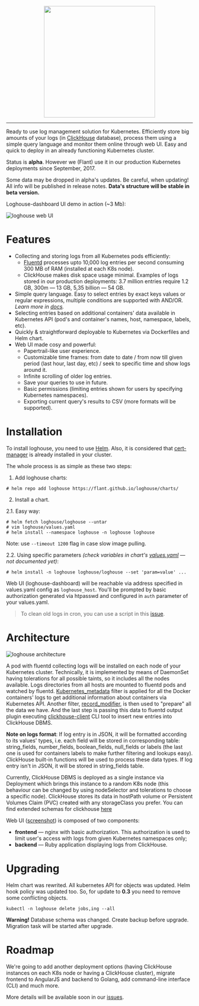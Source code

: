 <p align="center">
  <img src="https://cdn.rawgit.com/flant/loghouse/master/docs/logo.png" style="max-height:100%;" height="300">
</p>

___


Ready to use log management solution for Kubernetes. Efficiently store big amounts of your logs (in [ClickHouse](https://github.com/yandex/ClickHouse) database), process them using a simple query language and monitor them online through web UI. Easy and quick to deploy in an already functioning Kubernetes cluster.

Status is **alpha**. However we (Flant) use it in our production Kubernetes deployments since September, 2017.

Some data may be dropped in alpha's updates. Be careful, when updating! All info will be published in release notes. **Data's structure will be stable in beta version.**

Loghouse-dashboard UI demo in action (~3 Mb):

![loghouse web UI](https://cdn.rawgit.com/flant/loghouse/master/docs/web-ui-animated.gif)

# Features

* Collecting and storing logs from all Kubernetes pods efficiently:
  * [Fluentd](https://www.fluentd.org/) processes upto 10,000 log entries per second consuming 300 MB of RAM (installed at each K8s node).
  * ClickHouse makes disk space usage minimal. Examples of logs stored in our production deployments: 3.7 million entries require 1.2 GB, 300m — 13 GB, 5,35 billion — 54 GB.
* Simple query language. Easy to select entries by exact keys values or regular expressions, multiple conditions are supported with AND/OR. *Learn more in [docs](docs/en/query-language.md).*
* Selecting entries based on additional containers' data available in Kubernetes API (pod's and container's names, host, namespace, labels, etc).
* Quickly & straightforward deployable to Kubernetes via Dockerfiles and Helm chart.
* Web UI made cosy and powerful:
  * Papertrail-like user experience.
  * Customizable time frames: from date to date / from now till given period (last hour, last day, etc) / seek to specific time and show logs around it.
  * Infinite scrolling of older log entries.
  * Save your queries to use in future.
  * Basic permissions (limiting entries shown for users by specifying Kubernetes namespaces).
  * Exporting current query's results to CSV (more formats will be supported).

# Installation

To install loghouse, you need to use [Helm](https://github.com/kubernetes/helm). Also, it is considered that [cert-manager](https://github.com/jetstack/cert-manager) is already installed in your cluster. 

The whole process is as simple as these two steps:

1. Add loghouse charts:
```
# helm repo add loghouse https://flant.github.io/loghouse/charts/
```

2. Install a chart.

2.1. Easy way:

```
# helm fetch loghouse/loghouse --untar
# vim loghouse/values.yaml
# helm install --namespace loghouse -n loghouse loghouse
```

Note: use `--timeout 1200` flag in case slow image pulling.

2.2. Using specific parameters *(check variables in chart's [values.yaml](charts/loghouse/values.yaml) — not documented yet)*:

```
# helm install -n loghouse loghouse/loghouse --set 'param=value' ...
```

Web UI (loghouse-dashboard) will be reachable via address specified in values.yaml config as ```loghouse_host```. You'll be prompted by basic authorization generated via htpasswd and configured in ```auth``` parameter of your values.yaml.

> To clean old logs in cron, you can use a script in this [issue](https://github.com/flant/loghouse/issues/42).

# Architecture

![loghouse architecture](docs/architecture.png)

A pod with fluentd collecting logs will be installed on each node of your Kubernetes cluster. Technically, it is implemented by means of DaemonSet having tolerations for all possible taints, so it includes all the nodes available. Logs directories from all hosts are mounted to fluentd pods and watched by fluentd. [Kubernetes_metadata](https://github.com/fabric8io/fluent-plugin-kubernetes_metadata_filter) filter is applied for all the Docker containers' logs to get additional information about containers via Kubernetes API. Another filter, [record_modifier](https://github.com/repeatedly/fluent-plugin-record-modifier), is then used to "prepare" all the data we have. And the last step is passing this data to fluentd output plugin executing [clickhouse-client](https://clickhouse.yandex/docs/en/interfaces/cli.html) CLI tool to insert new entries into ClickHouse DBMS.

**Note on logs format**: If log entry is in JSON, it will be formatted according to its values' types, i.e. each field will be stored in corresponding table: string_fields, number_fields, boolean_fields, null_fields or labels (the last one is used for containers labels to make further filtering and lookups easy). ClickHouse built-in functions will be used to process these data types. If log entry isn't in JSON, it will be stored in string_fields table.

Currently, ClickHouse DBMS is deployed as a single instance via Deployment which brings this instance to a random K8s node (this behaviour can be changed by using nodeSelector and tolerations to choose a specific node). ClickHouse stores its data in hostPath volume or Persistent Volumes Claim (PVC) created with any storageClass you prefer. You can find extended schemas for clickhouse [here](docs/schemas/README.md)

Web UI ([screenshot](docs/loghouse_interface.png)) is composed of two components:

* **frontend** — nginx with basic authorization. This authorization is used to limit user's access with logs from given Kubernetes namespaces only;
* **backend** — Ruby application displaying logs from ClickHouse.

# Upgrading

Helm chart was rewrited. All kubernetes API for objects was updated. Helm hook policy was updated too. So, for update to **0.3** you need to remove some conflicting objects.

```
kubectl -n loghouse delete jobs,ing --all
```

**Warning!** Database schema was changed. Create backup before upgrade. Migration task will be started after upgrade.

# Roadmap

We're going to add another deployment options (having ClickHouse instances on each K8s node or having a ClickHouse cluster), migrate frontend to AngularJS and backend to Golang, add command-line interface (CLI) and much more.

More details will be available soon in our [issues](https://github.com/flant/loghouse/issues).
